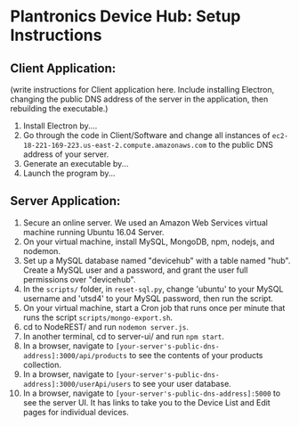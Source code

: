 # Plantronics Device Hub: Setup Instructions

## Client Application:

(write instructions for Client application here. Include installing Electron, changing the public DNS address of the server in the application, then rebuilding the executable.)
1. Install Electron by....
2. Go through the code in Client/Software and change all instances of ```ec2-18-221-169-223.us-east-2.compute.amazonaws.com``` to the public DNS address of your server.
3. Generate an executable by...
4. Launch the program by...

## Server Application:
1. Secure an online server. We used an Amazon Web Services virtual machine running Ubuntu 16.04 Server.
2. On your virtual machine, install MySQL, MongoDB, npm, nodejs, and nodemon.
3. Set up a MySQL database named "devicehub" with a table named "hub". Create a MySQL user and a password, and grant the user full permissions over "devicehub". 
4. In the ```scripts/``` folder, in ```reset-sql.py```, change 'ubuntu' to your MySQL username and 'utsd4' to your MySQL password, then run the script.
5. On your virtual machine, start a Cron job that runs once per minute that runs the script ```scripts/mongo-export.sh```.
6. cd to NodeREST/ and run ```nodemon server.js```.
7. In another terminal, cd to server-ui/ and run ```npm start```.
8. In a browser, navigate to ```[your-server's-public-dns-address]:3000/api/products``` to see the contents of your products collection.
9. In a browser, navigate to ```[your-server's-public-dns-address]:3000/userApi/users``` to see your user database.
10. In a browser, navigate to ```[your-server's-public-dns-address]:5000``` to see the server UI. It has links to take you to the Device List and Edit pages for individual devices.
